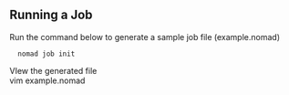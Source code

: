 
## Running a Job

Run the command below to generate a sample job file (example.nomad)
    
      nomad job init

VIew the generated file       
      vim example.nomad

